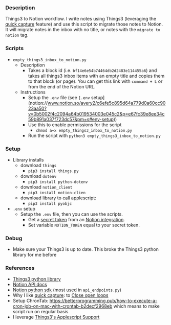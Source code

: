 ### Description

Things3 to Notion workflow. I write notes using Things3 (leveraging the [quick capture](https://culturedcode.com/things/support/articles/2249437/) feature) and use this script to migrate those notes to Notion. It will migrate notes in the inbox with no title, or notes with the `migrate to notion` tag.

### Scripts

- `empty_things3_inbox_to_notion.py`
    - Description
        - Takes a block id (i.e. `bf14e6e54b74464db2d2483e114455a6`) and takes all things3 inbox items with an empty title and copies them to that block (or page). You can get this link with `command + L` or from the end of the Notion URL.
    - Instructions
        - Setup the `.env` file (see `[.env` setup](notion://www.notion.so/avery2/c6efe5c895d64a779d0a60cc9023aa50?v=0b5002f4c2094a64b019534003e045c2&p=e67fc39e8ee34c59b891a037f723dc57&pm=s#env-setup))
        - Use this to enable permissions for the script
            - `chmod a+x empty_things3_inbox_to_notion.py`
        - Run the script with `python3 empty_things3_inbox_to_notion.py`

### Setup

- Library installs
    - download `things`
        - `pip3 install things.py`
    - download `dotenv`
        - `pip3 install python-dotenv`
    - download `notion_client`
        - `pip3 install notion-clien`
    - download library to call applescript:
        - `pip3 install pyobjc`
- `.env` setup
    - Setup the `.env` file, then you can use the scripts.
        - Get a [secret token](https://developers.notion.com/docs/authorization) from an [Notion integration](https://www.notion.so/help/create-integrations-with-the-notion-api).
        - Set variable `NOTION_TOKEN` equal to your secret token.

### Debug
- Make sure your Things3 is up to date. This broke the Things3 python library for me before

### References

- [Things3 python library](https://github.com/thingsapi/things.py#documentation)
- [Notion API docs](https://developers.notion.com/docs/getting-started)
- [Notion python sdk](https://github.com/ramnes/notion-sdk-py) (most used in `api_endpoints.py`)
- Why I like [quick capture](https://culturedcode.com/things/support/articles/2249437/): to [Close open loops](https://notes.andymatuschak.org/z8d4eJNaKrVDGTFpqRnQUPRkexB7K6XbcffAV)
- Setup ChronTab: https://betterprogramming.pub/how-to-execute-a-cron-job-on-mac-with-crontab-b2decf2968eb which means to make script run on regular basis
- I leverage [Things3's Applescript Support](https://culturedcode.com/things/support/articles/2803572/)
